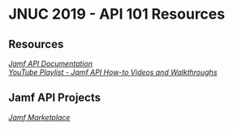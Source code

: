 # JNUC 2019 - API 101 Resources

## Resources
*[Jamf API Documentation](https://developer.jamf.com/documentation)*  
*[YouTube Playlist - Jamf API How-to Videos and Walkthroughs](https://www.youtube.com/playlist?list=PLYCADoyoSKGmy0uq1BINMctHuF6W2TG2s)*

## Jamf API Projects
*[Jamf Marketplace](https://marketplace.jamf.com)*

